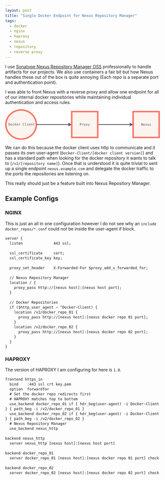 ```yaml
---
layout: post
title: "Single Docker Endpoint for Nexus Repository Manager"
tags: 
  - docker
  - nginx
  - haproxy
  - nexus
  - repository
  - reverse proxy
---
```


I use [Sonatype Nexus Repository Manager OSS](https://www.sonatype.com/products/repository-oss) professionally to handle artifacts for our projects.
We also use containers a fair bit but how Nexus handles these out of the box is quite annoying (Each repo is a separate port and authentication point).

I was able to front Nexus with a reverse proxy and allow one endpoint for all of our internal docker repositories while maintaining individual authentication and access rules.

![hlad](/images/single-docker-endpoint-for-nexus-repository-manager/hlad.svg)

We can do this because the docker client uses http to communicate and it passes its own user-agent (`Docker-Client/[docker client version]`) and has a standard path when looking for the docker repository it wants to talk to (`/v2/[repository name]`). Once that is understood it is quite trivial to sent up a single endpoint `nexus.example.com` and delegate the docker traffic to the ports the repositories are listening on.

This really should just be a feature built into Nexus Repository Manager.

## Example Configs
### NGINX
This is just an all in one configuration however I do not see why an `include docker_repos/*.conf` could not be inside the user-agent if block.
```nginx
server {
  listen              443 ssl;

  ssl_certificate     cert;
  ssl_certificate_key key;

  proxy_set_header    X-Forwarded-For $proxy_add_x_forwarded_for;

  // Nexus Repository Manager
  location / {
    proxy_pass http://[nexus host]:[nexus host port];
  }

  // Docker Repositories
  if ($http_user_agent ~ ^Docker-Client) {
    location /v2/docker_repo_01 {
      proxy_pass http://[nexus host]:[nexus docker repo 01 port];
    }
    location /v2/docker_repo_02 {
      proxy_pass http://[nexus host]:[nexus docker repo 02 port];
    }
  }
}
```

### HAPROXY
The version of HAPROXY I am configuring for here is `1.8`.
```haproxy
frontend https_in
  bind    :443 ssl crt key.pem
  option  forwardfor
  # Set the docker repo redirects first
  # HAPROXY matches top to bottom
  use_backend docker_repo_01 if { hdr_beg(user-agent) -i Docker-Client } { path_beg -i /v2/docker_repo_01 }
  use_backend docker_repo_02 if { hdr_beg(user-agent) -i Docker-Client } { path_beg -i /v2/docker_repo_02 }
  # Nexus Repository Manager
  use_backend nexus_http

backend nexus_http
  server nexus_http [nexus host]:[nexus host port]

backend docker_repo_01
  server docker_repo_01 [nexus host]:[nexus docker repo 01 port] check

backend docker_repo_02
  server docker_repo_02 [nexus host]:[nexus docker repo 02 port] check
```
